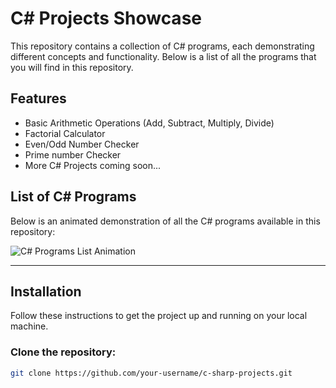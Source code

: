 # C# Projects Showcase

This repository contains a collection of C# programs, each demonstrating different concepts and functionality. Below is a list of all the programs that you will find in this repository.

## Features

- Basic Arithmetic Operations (Add, Subtract, Multiply, Divide)
- Factorial Calculator
- Even/Odd Number Checker
- Prime number Checker 
- More C# Projects coming soon...

## List of C# Programs

Below is an animated demonstration of all the C# programs available in this repository:

![C# Programs List Animation](https://your-repo-url.com/path-to-your-animation.gif)

---

## Installation

Follow these instructions to get the project up and running on your local machine.

### Clone the repository:

```bash
git clone https://github.com/your-username/c-sharp-projects.git
